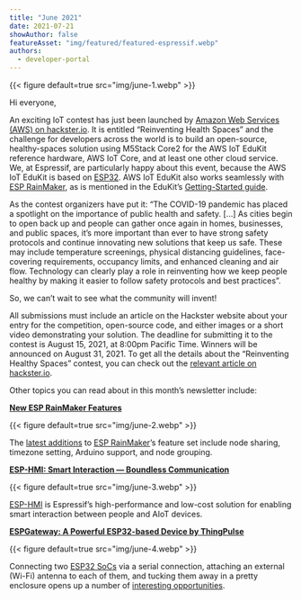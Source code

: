 ```yaml
---
title: "June 2021"
date: 2021-07-21
showAuthor: false
featureAsset: "img/featured/featured-espressif.webp"
authors:
  - developer-portal
---
```

{{< figure
    default=true
    src="img/june-1.webp"
    >}}

Hi everyone,

An exciting IoT contest has just been launched by [Amazon Web Services (AWS) on hackster.io](https://www.hackster.io/contests/Healthy-Spaces-with-AWS). It is entitled “Reinventing Health Spaces” and the challenge for developers across the world is to build an open-source, healthy-spaces solution using M5Stack Core2 for the AWS IoT EduKit reference hardware, AWS IoT Core, and at least one other cloud service. We, at Espressif, are particularly happy about this event, because the AWS IoT EduKit is based on [ESP32](https://www.espressif.com/en/products/socs/esp32). AWS IoT EduKit also works seamlessly with [ESP RainMaker](https://rainmaker.espressif.com/), as is mentioned in the EduKit’s [Getting-Started guide](https://edukit.workshop.aws/en/getting-started/run-rainmaker.html).

As the contest organizers have put it: “The COVID-19 pandemic has placed a spotlight on the importance of public health and safety. […] As cities begin to open back up and people can gather once again in homes, businesses, and public spaces, it’s more important than ever to have strong safety protocols and continue innovating new solutions that keep us safe. These may include temperature screenings, physical distancing guidelines, face-covering requirements, occupancy limits, and enhanced cleaning and air flow. Technology can clearly play a role in reinventing how we keep people healthy by making it easier to follow safety protocols and best practices”.

So, we can’t wait to see what the community will invent!

All submissions must include an article on the Hackster website about your entry for the competition, open-source code, and either images or a short video demonstrating your solution. The deadline for submitting it to the contest is August 15, 2021, at 8:00pm Pacific Time. Winners will be announced on August 31, 2021. To get all the details about the “Reinventing Healthy Spaces” contest, you can check out the [relevant article on hackster.io](https://www.hackster.io/contests/Healthy-Spaces-with-AWS).

Other topics you can read about in this month’s newsletter include:

[__New ESP RainMaker Features__ ](https://www.espressif.com/en/news/new_ESPRainMaker_features)

{{< figure
    default=true
    src="img/june-2.webp"
    >}}

The [latest additions](/blog/new-features-in-esp-rainmaker) to [ESP RainMaker](https://rainmaker.espressif.com/)’s feature set include node sharing, timezone setting, Arduino support, and node grouping.

[__ESP-HMI: Smart Interaction — Boundless Communication__ ](https://www.espressif.com/en/news/esp-hmi)

{{< figure
    default=true
    src="img/june-3.webp"
    >}}

[ESP-HMI](https://www.espressif.com/en/solutions/hmi/esp-hmi) is Espressif’s high-performance and low-cost solution for enabling smart interaction between people and AIoT devices.

[__ESPGateway: A Powerful ESP32-based Device by ThingPulse__ ](https://www.espressif.com/en/news/ESPGateway)

{{< figure
    default=true
    src="img/june-4.webp"
    >}}

Connecting two [ESP32 SoCs](https://www.espressif.com/en/products/socs/esp32) via a serial connection, attaching an external (Wi-Fi) antenna to each of them, and tucking them away in a pretty enclosure opens up a number of [interesting opportunities](https://thingpulse.com/product/espgateway/).
